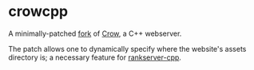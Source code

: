 # crowcpp

A minimally-patched [fork](https://github.com/goromal/Crow) of [Crow](https://github.com/CrowCpp/Crow), a C++ webserver.

The patch allows one to dynamically specify where the website's assets directory is; a necessary feature for [rankserver-cpp](./rankserver-cpp.md).


